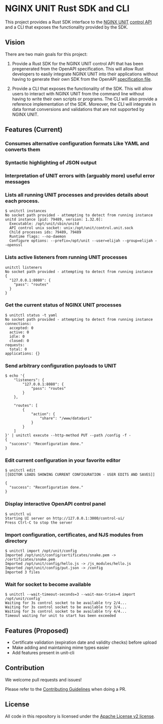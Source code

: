 # NGINX UNIT Rust SDK and CLI

This project provides a Rust SDK interface to the 
[NGINX UNIT](https://unit.nginx.org/)
[control API](https://unit.nginx.org/howto/source/#source-startup) 
and a CLI that exposes the functionality provided by the SDK.

## Vision

There are two main goals for this project:

1. Provide a Rust SDK for the NGINX UNIT control API that has been pregenerated
   from the OpenAPI specification. This will allow Rust developers to easily 
   integrate NGINX UNIT into their applications without having to generate their
   own SDK from the OpenAPI
   [specification file](https://unit.nginx.org/controlapi/#openapi-specification).

2. Provide a CLI that exposes the functionality of the SDK. This will allow 
   users to interact with NGINX UNIT from the command line without having to 
   write their own scripts or programs. The CLI will also provide a reference 
   implementation of the SDK. Moreover, the CLI will integrate in data format 
   conversions and validations that are not supported by NGINX UNIT.

## Features (Current)

### Consumes alternative configuration formats Like YAML and converts them
### Syntactic highlighting of JSON output
### Interpretation of UNIT errors with (arguably more) useful error messages

### Lists all running UNIT processes and provides details about each process.
```
$ unitctl instances
No socket path provided - attempting to detect from running instance
unitd instance [pid: 79489, version: 1.32.0]:
  Executable: /opt/unit/sbin/unitd
  API control unix socket: unix:/opt/unit/control.unit.sock
  Child processes ids: 79489, 79489
  Runtime flags: --no-daemon
  Configure options: --prefix=/opt/unit --user=elijah --group=elijah --openssl
```

### Lists active listeners from running UNIT processes
```
unitctl listeners
No socket path provided - attempting to detect from running instance
{
  "127.0.0.1:8080": {
    "pass": "routes"
  }
}
```

### Get the current status of NGINX UNIT processes
```
$ unitctl status -t yaml
No socket path provided - attempting to detect from running instance
connections:
  accepted: 0
  active: 0
  idle: 0
  closed: 0
requests:
  total: 0
applications: {}
```

### Send arbitrary configuration payloads to UNIT
```
$ echo '{
    "listeners": {
        "127.0.0.1:8080": {
            "pass": "routes"
        }
    },

    "routes": [
        {
            "action": {
                "share": "/www/data$uri"
            }
        }
    ]
}' | unitctl execute --http-method PUT --path /config -f -
{
  "success": "Reconfiguration done."
}
```

### Edit current configuration in your favorite editor
```
$ unitctl edit
[[EDITOR LOADS SHOWING CURRENT CONFIGURATION - USER EDITS AND SAVES]]

{
  "success": "Reconfiguration done."
}       
```

### Display interactive OpenAPI control panel
```
$ unitctl ui
Starting UI server on http://127.0.0.1:3000/control-ui/
Press Ctrl-C to stop the server
```

### Import configuration, certificates, and NJS modules from directory
```
$ unitctl import /opt/unit/config
Imported /opt/unit/config/certificates/snake.pem -> /certificates/snake.pem
Imported /opt/unit/config/hello.js -> /js_modules/hello.js
Imported /opt/unit/config/put.json -> /config
Imported 3 files
```
### Wait for socket to become available
```
$ unitctl --wait-timeout-seconds=3 --wait-max-tries=4 import /opt/unit/config`
Waiting for 3s control socket to be available try 2/4...
Waiting for 3s control socket to be available try 3/4...
Waiting for 3s control socket to be available try 4/4...
Timeout waiting for unit to start has been exceeded
```

## Features (Proposed)
* Certificate validation (expiration date and validity checks) before upload
* Make adding and maintaining mime types easier
* Add features present in unit-cli

## Contribution

We welcome pull requests and issues!

Please refer to the 
[Contributing Guidelines](../CONTRIBUTING.md) when doing a PR.

## License

All code in this repository is licensed under the
[Apache License v2 license](../LICENSE.txt).
